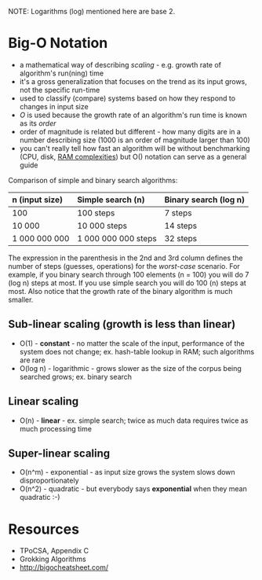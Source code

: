 NOTE: Logarithms (log) mentioned here are base 2.

# Big-O Notation

* a mathematical way of describing *scaling* - e.g. growth rate of algorithm's run(ning) time
* it's a gross generalization that focuses on the trend as its input grows, not the specific run-time
* used to classify (compare) systems based on how they respond to changes in input size
* *O* is used because the growth rate of an algorithm's run time is known as its *order*
* order of magnitude is related but different - how many digits are in a number describing size (1000 is an order of magnitude larger than 100)
* you can't really tell how fast an algorithm will be without benchmarking (CPU, disk, [RAM complexities](http://queue.acm.org/detail.cfm?id=1814327)) but O() notation can serve as a general guide

Comparison of simple and binary search algorithms:

| n (input size) | Simple search (n)   | Binary search (log n) |
|:---------------|:--------------------|:----------------------|
| 100            | 100 steps           | 7 steps               |
| 10 000         | 10 000 steps        | 14 steps              |
| 1 000 000 000  | 1 000 000 000 steps | 32 steps              |

The expression in the parenthesis in the 2nd and 3rd column defines the number of steps (guesses, operations) for the *worst-case* scenario. For example, if you binary search through 100 elements (n = 100) you will do 7 (log n) steps at most. If you use simple search you will do 100 (n) steps at most. Also notice that the growth rate of the binary algorithm is much smaller.

## Sub-linear scaling (growth is less than linear)

* O(1) - **constant** - no matter the scale of the input, performance of the system does not change; ex. hash-table lookup in RAM; such algorithms are rare
* O(log n) - logarithmic - grows slower as the size of the corpus being searched grows; ex. binary search

## Linear scaling

* O(n) - **linear** - ex. simple search; twice as much data requires twice as much processing time

## Super-linear scaling

* O(n^m) - exponential - as input size grows the system slows down disproportionately
* O(n^2) - quadratic - but everybody says **exponential** when they mean quadratic :-)

# Resources

* TPoCSA, Appendix C
* Grokking Algorithms
* http://bigocheatsheet.com/
